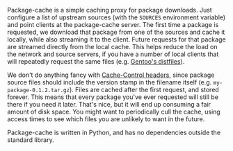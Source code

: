 Package-cache is a simple caching proxy for package downloads.  Just
configure a list of upstream sources (with the `SOURCES` environment
variable) and point clients at the package-cache server.  The first
time a package is requested, we download that package from one of the
sources and cache it locally, while also streaming it to the client.
Future requests for that package are streamed directly from the local
cache.  This helps reduce the load on the network and source servers,
if you have a number of local clients that will repeatedly request the
same files (e.g. [Gentoo's distfiles][distfiles]).

We don't do anything fancy with [Cache-Control
headers][Cache-Control], since package source files should include the
version stamp in the filename itself (e.g. `my-package-0.1.2.tar.gz`).
Files are cached after the first request, and stored forever.  This
means that every package you've ever requested will still be there if
you need it later.  That's nice, but it will end up consuming a fair
amount of disk space.  You might want to periodically cull the cache,
using access times to see which files you are unlikely to want in the
future.

Package-cache is written in Python, and has no dependencies outside
the standard library.

[distfiles]: https://wiki.gentoo.org/wiki/Project:Infrastructure/Source_mirrors
[Cache-Control]: https://tools.ietf.org/html/rfc2616#section-14.9
